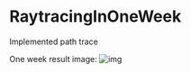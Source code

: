 # RaytracingInOneWeek
Implemented  path trace

One week result image:
![img](https://github.com/Kuwaaaa/RaytracingInOneWeek/blob/main/image/image.jpg)
